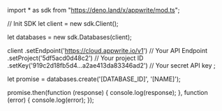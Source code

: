 import * as sdk from "https://deno.land/x/appwrite/mod.ts";

// Init SDK
let client = new sdk.Client();

let databases = new sdk.Databases(client);

client
    .setEndpoint('https://cloud.appwrite.io/v1') // Your API Endpoint
    .setProject('5df5acd0d48c2') // Your project ID
    .setKey('919c2d18fb5d4...a2ae413da83346ad2') // Your secret API key
;


let promise = databases.create('[DATABASE_ID]', '[NAME]');

promise.then(function (response) {
    console.log(response);
}, function (error) {
    console.log(error);
});